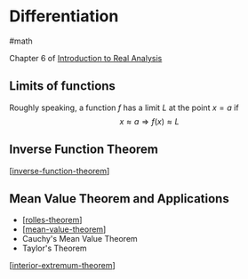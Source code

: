 # Differentiation
#math

Chapter 6 of [Introduction to Real Analysis](https://sciencemathematicseducation.files.wordpress.com/2014/01/0471433314realanalysis4.pdf)

## Limits of functions
Roughly speaking, a function $f$ has a limit $L$ at the point $x = a$ if 
$$x \approx a \Rightarrow f(x) \approx L$$

## Inverse Function Theorem
[[inverse-function-theorem]]

## Mean Value Theorem and Applications
- [[rolles-theorem]]
- [[mean-value-theorem]]
- Cauchy's Mean Value Theorem
- Taylor's Theorem

[[interior-extremum-theorem]]

[//begin]: # "Autogenerated link references for markdown compatibility"
[inverse-function-theorem]: inverse-function-theorem "Inverse Function Theorem"
[rolles-theorem]: rolles-theorem "Rolle's Theorem"
[mean-value-theorem]: mean-value-theorem "Mean Value Theorem"
[interior-extremum-theorem]: interior-extremum-theorem "Interior Extremum Theorem"
[//end]: # "Autogenerated link references"